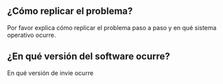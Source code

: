 ## ¿Cómo replicar el problema?
Por favor explica cómo replicar el problema paso a paso y en qué sistema operativo ocurre.

## ¿En qué versión del software ocurre?
En qué versión de invie ocurre
